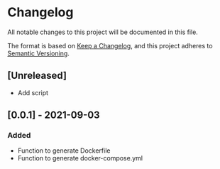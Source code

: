 # Changelog
All notable changes to this project will be documented in this file.

The format is based on [Keep a Changelog](https://keepachangelog.com/en/1.0.0/),
and this project adheres to [Semantic Versioning](https://semver.org/spec/v2.0.0.html).

## [Unreleased]
- Add script

## [0.0.1] - 2021-09-03
### Added
- Function to generate Dockerfile
- Function to generate docker-compose.yml
